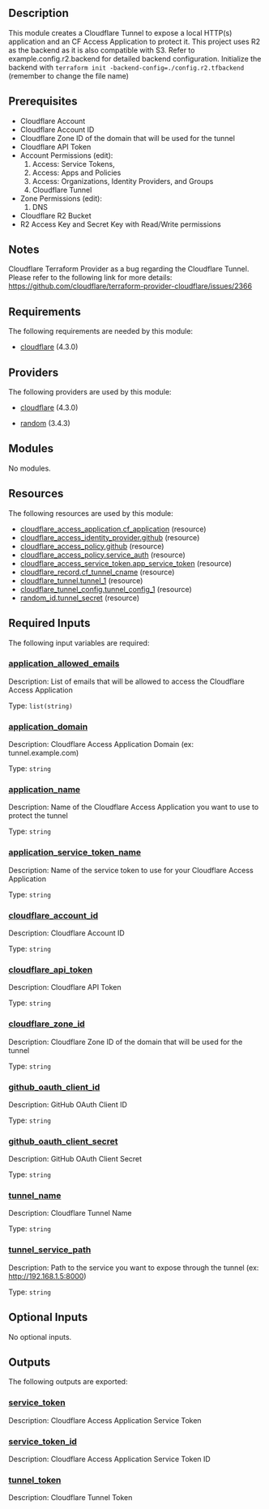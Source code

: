 ## Description
This module creates a Cloudflare Tunnel to expose a local HTTP(s) application and an CF Access Application to protect it.
This project uses R2 as the backend as it is also compatible with S3.
Refer to example.config.r2.backend for detailed backend configuration.
Initialize the backend with `terraform init -backend-config=./config.r2.tfbackend` (remember to change the file name)

## Prerequisites
- Cloudflare Account
- Cloudflare Account ID
- Cloudflare Zone ID of the domain that will be used for the tunnel
- Cloudflare API Token
 - Account Permissions (edit):
    1. Access: Service Tokens,
    2. Access: Apps and Policies
    3. Access: Organizations, Identity Providers, and Groups
    5. Cloudflare Tunnel
 - Zone Permissions (edit):
    1. DNS
- Cloudflare R2 Bucket
- R2 Access Key and Secret Key with Read/Write permissions
## Notes
Cloudflare Terraform Provider as a bug regarding the Cloudflare Tunnel. Please refer to the following link for more details:
https://github.com/cloudflare/terraform-provider-cloudflare/issues/2366

## Requirements

The following requirements are needed by this module:

- <a name="requirement_cloudflare"></a> [cloudflare](#requirement\_cloudflare) (4.3.0)

## Providers

The following providers are used by this module:

- <a name="provider_cloudflare"></a> [cloudflare](#provider\_cloudflare) (4.3.0)

- <a name="provider_random"></a> [random](#provider\_random) (3.4.3)

## Modules

No modules.

## Resources

The following resources are used by this module:

- [cloudflare_access_application.cf_application](https://registry.terraform.io/providers/cloudflare/cloudflare/4.3.0/docs/resources/access_application) (resource)
- [cloudflare_access_identity_provider.github](https://registry.terraform.io/providers/cloudflare/cloudflare/4.3.0/docs/resources/access_identity_provider) (resource)
- [cloudflare_access_policy.github](https://registry.terraform.io/providers/cloudflare/cloudflare/4.3.0/docs/resources/access_policy) (resource)
- [cloudflare_access_policy.service_auth](https://registry.terraform.io/providers/cloudflare/cloudflare/4.3.0/docs/resources/access_policy) (resource)
- [cloudflare_access_service_token.app_service_token](https://registry.terraform.io/providers/cloudflare/cloudflare/4.3.0/docs/resources/access_service_token) (resource)
- [cloudflare_record.cf_tunnel_cname](https://registry.terraform.io/providers/cloudflare/cloudflare/4.3.0/docs/resources/record) (resource)
- [cloudflare_tunnel.tunnel_1](https://registry.terraform.io/providers/cloudflare/cloudflare/4.3.0/docs/resources/tunnel) (resource)
- [cloudflare_tunnel_config.tunnel_config_1](https://registry.terraform.io/providers/cloudflare/cloudflare/4.3.0/docs/resources/tunnel_config) (resource)
- [random_id.tunnel_secret](https://registry.terraform.io/providers/hashicorp/random/latest/docs/resources/id) (resource)

## Required Inputs

The following input variables are required:

### <a name="input_application_allowed_emails"></a> [application\_allowed\_emails](#input\_application\_allowed\_emails)

Description: List of emails that will be allowed to access the Cloudflare Access Application

Type: `list(string)`

### <a name="input_application_domain"></a> [application\_domain](#input\_application\_domain)

Description: Cloudflare Access Application Domain (ex: tunnel.example.com)

Type: `string`

### <a name="input_application_name"></a> [application\_name](#input\_application\_name)

Description: Name of the Cloudflare Access Application you want to use to protect the tunnel

Type: `string`

### <a name="input_application_service_token_name"></a> [application\_service\_token\_name](#input\_application\_service\_token\_name)

Description: Name of the service token to use for your Cloudflare Access Application

Type: `string`

### <a name="input_cloudflare_account_id"></a> [cloudflare\_account\_id](#input\_cloudflare\_account\_id)

Description: Cloudflare Account ID

Type: `string`

### <a name="input_cloudflare_api_token"></a> [cloudflare\_api\_token](#input\_cloudflare\_api\_token)

Description: Cloudflare API Token

Type: `string`

### <a name="input_cloudflare_zone_id"></a> [cloudflare\_zone\_id](#input\_cloudflare\_zone\_id)

Description: Cloudflare Zone ID of the domain that will be used for the tunnel

Type: `string`

### <a name="input_github_oauth_client_id"></a> [github\_oauth\_client\_id](#input\_github\_oauth\_client\_id)

Description: GitHub OAuth Client ID

Type: `string`

### <a name="input_github_oauth_client_secret"></a> [github\_oauth\_client\_secret](#input\_github\_oauth\_client\_secret)

Description: GitHub OAuth Client Secret

Type: `string`

### <a name="input_tunnel_name"></a> [tunnel\_name](#input\_tunnel\_name)

Description: Cloudflare Tunnel Name

Type: `string`

### <a name="input_tunnel_service_path"></a> [tunnel\_service\_path](#input\_tunnel\_service\_path)

Description: Path to the service you want to expose through the tunnel (ex: http://192.168.1.5:8000)

Type: `string`

## Optional Inputs

No optional inputs.

## Outputs

The following outputs are exported:

### <a name="output_service_token"></a> [service\_token](#output\_service\_token)

Description: Cloudflare Access Application Service Token

### <a name="output_service_token_id"></a> [service\_token\_id](#output\_service\_token\_id)

Description: Cloudflare Access Application Service Token ID

### <a name="output_tunnel_token"></a> [tunnel\_token](#output\_tunnel\_token)

Description: Cloudflare Tunnel Token
